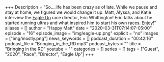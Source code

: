 +++
Description = "So....life has been crazy as of late. While we pause and stay at home, we figured we would change it up. Matt, Alyssa, and Katie interview the [Eagle Up](https://www.runcanton.com/eagle-up-ultra) race director, Eric Whittington! Eric talks about he started running ultras and what inspired him to start his own races. Enjoy!"
aliases = []
author = "Happy Matt"
date = "2020-03-31T07:14:07-05:00"
episode = "16"
episode_image = "img/eagle-up.png"
explicit = "no"
images = ["img/mostly.png"]
news_keywords = []
podcast_duration = "00:42:16"
podcast_file = "Bringing_in_the_RD.mp3"
podcast_bytes = ""
title = "Bringing in the RD"
youtube = ""
categories = []
series = []
tags = ["Guest", "2020", "Race", "Director", "Eagle Up"]
+++
